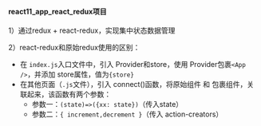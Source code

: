 #### react11_app_react_redux项目

1）通过redux + react-redux，实现集中状态数据管理

2）react-redux和原始redux使用的区别：

* 在 `index.js`入口文件中，引入 Provider和store，使用 Provider包裹`<App />`，并添加 store属性，值为`{store}`
* 在其他页面（`.js`文件），引入 connect()函数，将原始组件 和 包裹组件，关联起来，该函数有两个参数：
  * 参数一：`(state)=>({xx: state})`（传入state）
  * 参数二：`{ increment,decrement }`（传入 action-creators）

